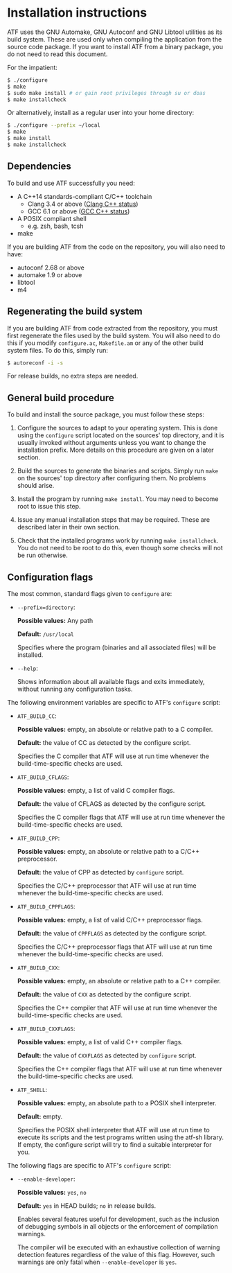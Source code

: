 # Installation instructions

ATF uses the GNU Automake, GNU Autoconf and GNU Libtool utilities as its
build system. These are used only when compiling the application from the
source code package. If you want to install ATF from a binary package, you
do not need to read this document.

For the impatient:

```sh
$ ./configure
$ make
$ sudo make install # or gain root privileges through su or doas 
$ make installcheck
```

Or alternatively, install as a regular user into your home directory:

```sh
$ ./configure --prefix ~/local
$ make
$ make install
$ make installcheck
```

## Dependencies

To build and use ATF successfully you need:

- A C++14 standards-compliant C/C++ toolchain
  - Clang 3.4 or above ([Clang C++ status](https://clang.llvm.org/cxx_status.html))
  - GCC 6.1 or above ([GCC C++ status](https://gcc.gnu.org/projects/cxx-status.html))
- A POSIX compliant shell
  - e.g. zsh, bash, tcsh
- make

If you are building ATF from the code on the repository, you will also need
to have:
- autoconf 2.68 or above
- automake 1.9 or above
- libtool
- m4

## Regenerating the build system

If you are building ATF from code extracted from the repository, you must
first regenerate the files used by the build system. You will also need to
do this if you modify `configure.ac`, `Makefile.am` or any of the other build
system files. To do this, simply run:

```sh
$ autoreconf -i -s
```

For release builds, no extra steps are needed.

## General build procedure

To build and install the source package, you must follow these steps:

1. Configure the sources to adapt to your operating system. This is done
   using the `configure` script located on the sources' top directory,
   and it is usually invoked without arguments unless you want to change
   the installation prefix. More details on this procedure are given on a
   later section.

2. Build the sources to generate the binaries and scripts. Simply run
   `make` on the sources' top directory after configuring them. No
   problems should arise.

3. Install the program by running `make install`. You may need to become
   root to issue this step.

4. Issue any manual installation steps that may be required. These are
   described later in their own section.

5. Check that the installed programs work by running `make installcheck`.
   You do not need to be root to do this, even though some checks will not
   be run otherwise.

## Configuration flags

The most common, standard flags given to `configure` are:

- `--prefix=directory`:

  **Possible values:** Any path

  **Default:** `/usr/local`

  Specifies where the program (binaries and all associated files) will
  be installed.

- `--help`:

  Shows information about all available flags and exits immediately,
  without running any configuration tasks.

The following environment variables are specific to ATF's `configure`
script:

- `ATF_BUILD_CC`:

  **Possible values:** empty, an absolute or relative path to a C compiler.

  **Default:** the value of CC as detected by the configure script.

  Specifies the C compiler that ATF will use at run time whenever the
  build-time-specific checks are used.

- `ATF_BUILD_CFLAGS`:

  **Possible values:** empty, a list of valid C compiler flags.

  **Default:** the value of CFLAGS as detected by the configure script.

  Specifies the C compiler flags that ATF will use at run time whenever the
  build-time-specific checks are used.

- `ATF_BUILD_CPP`:

  **Possible values:** empty, an absolute or relative path to a C/C++
  preprocessor.

  **Default:** the value of CPP as detected by `configure` script.

  Specifies the C/C++ preprocessor that ATF will use at run time whenever
  the build-time-specific checks are used.

- `ATF_BUILD_CPPFLAGS`:

  **Possible values:** empty, a list of valid C/C++ preprocessor flags.

  **Default:** the value of `CPPFLAGS` as detected by the configure script.

  Specifies the C/C++ preprocessor flags that ATF will use at run time
  whenever the build-time-specific checks are used.

- `ATF_BUILD_CXX`:

  **Possible values:** empty, an absolute or relative path to a C++ compiler.

  **Default:** the value of `CXX` as detected by the configure script.

  Specifies the C++ compiler that ATF will use at run time whenever the
  build-time-specific checks are used.

- `ATF_BUILD_CXXFLAGS`:

  **Possible values:** empty, a list of valid C++ compiler flags.

  **Default:** the value of `CXXFLAGS` as detected by `configure` script.

  Specifies the C++ compiler flags that ATF will use at run time whenever
  the build-time-specific checks are used.

- `ATF_SHELL`:

  **Possible values:** empty, an absolute path to a POSIX shell interpreter.

  **Default:** empty.

  Specifies the POSIX shell interpreter that ATF will use at run time to
  execute its scripts and the test programs written using the atf-sh
  library. If empty, the configure script will try to find a suitable
  interpreter for you.

The following flags are specific to ATF's `configure` script:

- `--enable-developer`:

  **Possible values:** `yes`, `no`

  **Default:** `yes` in HEAD builds; `no` in release builds.

  Enables several features useful for development, such as the inclusion
  of debugging symbols in all objects or the enforcement of compilation
  warnings.

  The compiler will be executed with an exhaustive collection of warning
  detection features regardless of the value of this flag. However, such
  warnings are only fatal when `--enable-developer` is `yes`.
